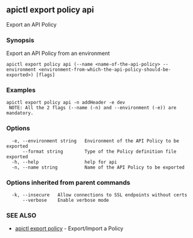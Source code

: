 ## apictl export policy api

Export an API Policy

### Synopsis

Export an API Policy from an environment

```
apictl export policy api (--name <name-of-the-api-policy> --environment <environment-from-which-the-api-policy-should-be-exported>) [flags]
```

### Examples

```
apictl export policy api -n addHeader -e dev
 NOTE: All the 2 flags (--name (-n) and --environment (-e)) are mandatory.
```

### Options

```
  -e, --environment string   Environment of the API Policy to be exported
      --format string        Type of the Policy definition file exported
  -h, --help                 help for api
  -n, --name string          Name of the API Policy to be exported
```

### Options inherited from parent commands

```
  -k, --insecure   Allow connections to SSL endpoints without certs
      --verbose    Enable verbose mode
```

### SEE ALSO

* [apictl export policy](apictl_export_policy.md)	 - Export/Import a Policy

